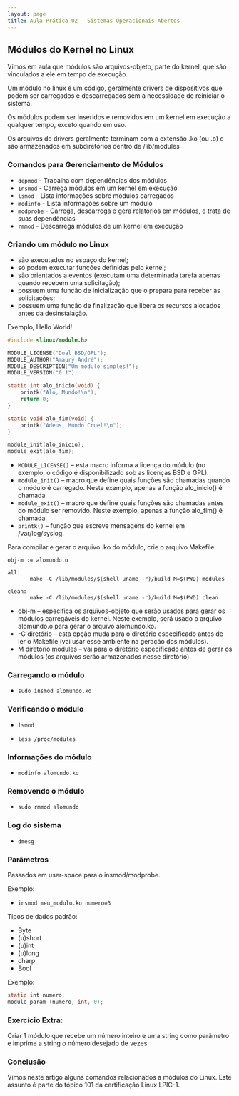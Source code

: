 ```yaml
---
layout: page
title: Aula Prática 02 - Sistemas Operacionais Abertos
---
```


## Módulos do Kernel no Linux

Vimos em aula que módulos são arquivos-objeto, parte do kernel, que são vinculados a ele em tempo de execução.

Um módulo no linux é um código, geralmente drivers de dispositivos que podem ser carregados e descarregados sem a necessidade de reiniciar o sistema.

Os módulos podem ser inseridos e removidos em um kernel em execução a qualquer tempo, exceto quando em uso.

Os arquivos de drivers geralmente terminam com a extensão .ko (ou .o) e são armazenados em subdiretórios dentro de /lib/modules

### Comandos para Gerenciamento de Módulos

 - `depmod` - Trabalha com dependências dos módulos
 - `insmod` - Carrega módulos em um kernel em execução
 - `lsmod`  - Lista informações sobre módulos carregados
 - `modinfo` - Lista informações sobre um módulo
 - `modprobe` - Carrega, descarrega e gera relatórios em módulos, e trata de suas dependências
 - `rmmod` - Descarrega módulos de um kernel em execução

### Criando um módulo no Linux

 - são executados no espaço do kernel;
 - só podem executar funções definidas pelo kernel;
 - são orientados a eventos (executam uma determinada tarefa apenas quando recebem uma solicitação);
 - possuem uma função de inicialização que o prepara para receber as solicitações;
 - possuem uma função de finalização que libera os recursos alocados antes da desinstalação.

Exemplo, Hello World!

```c
#include <linux/module.h> 

MODULE_LICENSE("Dual BSD/GPL"); 
MODULE_AUTHOR("Amaury André"); 
MODULE_DESCRIPTION("Um modulo simples!"); 
MODULE_VERSION("0.1"); 

static int alo_inicio(void) {
    printk("Alo, Mundo!\n"); 
    return 0; 
} 

static void alo_fim(void) { 
    printk("Adeus, Mundo Cruel!\n"); 
} 

module_init(alo_inicio); 
module_exit(alo_fim);
```

 - `MODULE_LICENSE()` – esta macro informa a licença do módulo (no exemplo, o código é disponibilizado sob as licenças BSD e GPL).
 - `module_init()` – macro que define quais funções são chamadas quando o módulo é carregado. Neste exemplo, apenas a função alo_inicio() é chamada.
 - `module_exit()` – macro que define quais funções são chamadas antes do módulo ser removido. Neste exemplo, apenas a função alo_fim() é chamada.
 - `printk()` – função que escreve mensagens do kernel em /var/log/syslog.

Para compilar e gerar o arquivo .ko do módulo, crie o arquivo Makefile.

```shell
obj-m := alomundo.o 

all: 
       make -C /lib/modules/$(shell uname -r)/build M=$(PWD) modules 

clean: 
       make -C /lib/modules/$(shell uname -r)/build M=$(PWD) clean
```
 - obj-m – especifica os arquivos-objeto que serão usados para gerar os módulos carregáveis do kernel. Neste exemplo, será usado o arquivo alomundo.o para gerar o arquivo alomundo.ko.
- -C diretório – esta opção muda para o diretório especificado antes de ler o Makefile (vai usar esse ambiente na geração dos módulos).
- M diretório modules – vai para o diretório especificado antes de gerar os módulos (os arquivos serão armazenados nesse diretório).

### Carregando o módulo

- `sudo insmod alomundo.ko`

### Verificando o módulo

- `lsmod`

- `less /proc/modules`

### Informações do módulo

- `modinfo alomundo.ko`

### Removendo o módulo

- `sudo rmmod alomundo`

### Log do sistema

- `dmesg`


### Parâmetros

Passados em user-space para o insmod/modprobe.

Exemplo:

- `insmod meu_modulo.ko numero=3`

Tipos de dados padrão:

- Byte
- (u)short
- (u)int
- (u)long
- charp
- Bool

Exemplo:

```c
static int numero;
module_param (numero, int, 0);
```

### Exercício Extra:

Criar 1 módulo que recebe um número inteiro e uma string como parâmetro e imprime a string o número desejado de vezes.

### Conclusão

Vimos neste artigo alguns comandos relacionados a módulos do Linux. Este assunto é parte do tópico 101 da certificação Linux LPIC-1.


